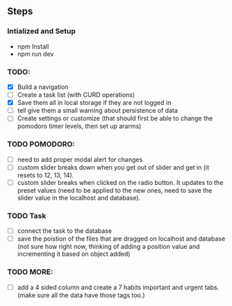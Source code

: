 ## Steps

### Intialized and Setup

- npm Install
- npm run dev

### TODO:

- [x] Build a navigation
- [ ] Create a task list (with CURD operations)
- [x] Save them all in local storage if they are not logged in
- [ ] tell give them a small warning about persistence of data
- [ ] Create settings or customize (that should first be able to change the pomodoro timer levels, then set up ararms)

### TODO POMODORO:

- [ ] need to add proper modal alert for changes
- [ ] custom slider breaks down when you get out of slider and get in (it resets to 12, 13, 14).
- [ ] custom slider breaks when clicked on the radio button. It updates to the preset values (need to be applied to the new ones, need to save the slider value in the localhost and database).

### TODO Task

- [ ] connect the task to the database
- [ ] save the poistion of the files that are dragged on localhost and database (not sure how right now, thinking of adding a position value and incrementing it based on object added)

### TODO MORE:

- [ ] add a 4 sided column and create a 7 habits important and urgent tabs. (make sure all the data have those tags too.)
